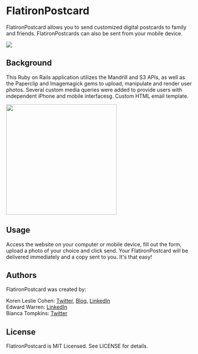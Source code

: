 # FlatironPostcard

FlatironPostcard allows you to send customized digital postcards to family and friends. FlatironPostcards can also be sent from your mobile device.


<a href="http://flatironpostcard.com" target="_blank"><img src="http://www.korenlc.com/wp-content/uploads/2014/06/postcard-1024x566.png"></a>

## Background

This Ruby on Rails application utilizes the Mandrill and S3 APIs, as well as the Paperclip and Imagemagick gems to upload, manipulate and render user photos. Several custom media queries were added to provide users with independent iPhone and mobile interfacesg. Custom HTML email template.

<a href="http://flatironpostcard.com" target="_blank"><img src="http://www.korenlc.com/wp-content/uploads/2014/06/postcardiphone.png" height="300"></a>

## Usage

Access the website on your computer or mobile device, fill out the form, upload a photo of your choice and click send. Your FlatironPostcard will be delivered immediately and a copy sent to you. It's that easy!

## Authors

FlatironPostcard was created by:

Koren Leslie Cohen: <a href="http://twitter.com/korenlc" target="_blank">Twitter</a>, <a href="http://korenlc.com" target="_blank">Blog</a>, <a href="http://linkedin.com/pub/koren-leslie-cohen/26/178/726/" target="_blank">LinkedIn</a><br>
Edward Warren: <a href="http://linkedin.com/pub/edward-warren/93/2a8/b78" target="_blank">LinkedIn</a><br>
Bianca Tompkins: <a href="http://twitter.com/bitompkins" target="_blank">Twitter</a>

## License

FlatironPostcard is MIT Licensed. See LICENSE for details.